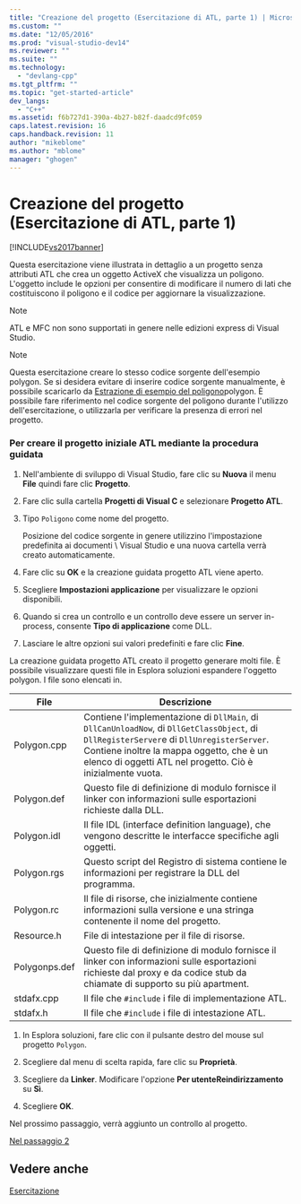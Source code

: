 ```yaml
---
title: "Creazione del progetto (Esercitazione di ATL, parte 1) | Microsoft Docs"
ms.custom: ""
ms.date: "12/05/2016"
ms.prod: "visual-studio-dev14"
ms.reviewer: ""
ms.suite: ""
ms.technology: 
  - "devlang-cpp"
ms.tgt_pltfrm: ""
ms.topic: "get-started-article"
dev_langs: 
  - "C++"
ms.assetid: f6b727d1-390a-4b27-b82f-daadcd9fc059
caps.latest.revision: 16
caps.handback.revision: 11
author: "mikeblome"
ms.author: "mblome"
manager: "ghogen"
---
```

# Creazione del progetto (Esercitazione di ATL, parte 1)
[!INCLUDE[vs2017banner](../assembler/inline/includes/vs2017banner.md)]

Questa esercitazione viene illustrata in dettaglio a un progetto senza attributi ATL che crea un oggetto ActiveX che visualizza un poligono.  L'oggetto include le opzioni per consentire di modificare il numero di lati che costituiscono il poligono e il codice per aggiornare la visualizzazione.  
  
> [!NOTE]
>  ATL e MFC non sono supportati in genere nelle edizioni express di Visual Studio.  
  
> [!NOTE]
>  Questa esercitazione creare lo stesso codice sorgente dell'esempio polygon.  Se si desidera evitare di inserire codice sorgente manualmente, è possibile scaricarlo da [Estrazione di esempio del poligono](../top/visual-cpp-samples.md)polygon.  È possibile fare riferimento nel codice sorgente del poligono durante l'utilizzo dell'esercitazione, o utilizzarla per verificare la presenza di errori nel progetto.  
  
### Per creare il progetto iniziale ATL mediante la procedura guidata  
  
1.  Nell'ambiente di sviluppo di Visual Studio, fare clic su **Nuova** il menu **File** quindi fare clic **Progetto**.  
  
2.  Fare clic sulla cartella **Progetti di Visual C** e selezionare **Progetto ATL**.  
  
3.  Tipo `Poligono` come nome del progetto.  
  
     Posizione del codice sorgente in genere utilizzino l'impostazione predefinita ai documenti \\ Visual Studio e una nuova cartella verrà creato automaticamente.  
  
4.  Fare clic su **OK** e la creazione guidata progetto ATL viene aperto.  
  
5.  Scegliere **Impostazioni applicazione** per visualizzare le opzioni disponibili.  
  
6.  Quando si crea un controllo e un controllo deve essere un server in\-process, consente **Tipo di applicazione** come DLL.  
  
7.  Lasciare le altre opzioni sui valori predefiniti e fare clic **Fine**.  
  
 La creazione guidata progetto ATL creato il progetto generare molti file.  È possibile visualizzare questi file in Esplora soluzioni espandere l'oggetto polygon.  I file sono elencati in.  
  
|File|Descrizione|  
|----------|-----------------|  
|Polygon.cpp|Contiene l'implementazione di `DllMain`, di `DllCanUnloadNow`, di `DllGetClassObject`, di `DllRegisterServer`e di `DllUnregisterServer`.  Contiene inoltre la mappa oggetto, che è un elenco di oggetti ATL nel progetto.  Ciò è inizialmente vuota.|  
|Polygon.def|Questo file di definizione di modulo fornisce il linker con informazioni sulle esportazioni richieste dalla DLL.|  
|Polygon.idl|Il file IDL \(interface definition language\), che vengono descritte le interfacce specifiche agli oggetti.|  
|Polygon.rgs|Questo script del Registro di sistema contiene le informazioni per registrare la DLL del programma.|  
|Polygon.rc|Il file di risorse, che inizialmente contiene informazioni sulla versione e una stringa contenente il nome del progetto.|  
|Resource.h|File di intestazione per il file di risorse.|  
|Polygonps.def|Questo file di definizione di modulo fornisce il linker con informazioni sulle esportazioni richieste dal proxy e da codice stub da chiamate di supporto su più apartment.|  
|stdafx.cpp|Il file che `#include` i file di implementazione ATL.|  
|stdafx.h|Il file che `#include` i file di intestazione ATL.|  
  
1.  In Esplora soluzioni, fare clic con il pulsante destro del mouse sul progetto `Polygon`.  
  
2.  Scegliere dal menu di scelta rapida, fare clic su **Proprietà**.  
  
3.  Scegliere da **Linker**.  Modificare l'opzione **Per utenteReindirizzamento** su **Sì**.  
  
4.  Scegliere **OK**.  
  
 Nel prossimo passaggio, verrà aggiunto un controllo al progetto.  
  
 [Nel passaggio 2](../atl/adding-a-control-atl-tutorial-part-2.md)  
  
## Vedere anche  
 [Esercitazione](../atl/active-template-library-atl-tutorial.md)